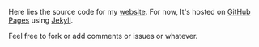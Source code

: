 Here lies the source code for my [website](http://maxedmands.com).
For now, It's hosted on [GitHub Pages](http://pages.github.com/)
using [Jekyll](http://jekyllrb.com/).

Feel free to fork or add comments or issues or whatever.
